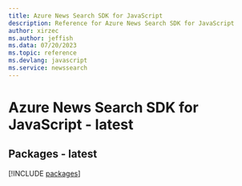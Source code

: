 ```yaml
---
title: Azure News Search SDK for JavaScript
description: Reference for Azure News Search SDK for JavaScript
author: xirzec
ms.author: jeffish
ms.data: 07/20/2023
ms.topic: reference
ms.devlang: javascript
ms.service: newssearch
---
```

# Azure News Search SDK for JavaScript - latest
## Packages - latest
[!INCLUDE [packages](news-search-index.md)]